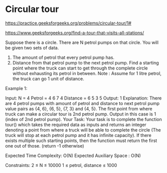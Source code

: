 # Circular tour

https://practice.geeksforgeeks.org/problems/circular-tour/1#

https://www.geeksforgeeks.org/find-a-tour-that-visits-all-stations/


Suppose there is a circle. There are N petrol pumps on that circle. You will be given two sets of data.
1. The amount of petrol that every petrol pump has.
2. Distance from that petrol pump to the next petrol pump.
Find a starting point where the truck can start to get through the complete circle without exhausting its petrol in between.
Note :  Assume for 1 litre petrol, the truck can go 1 unit of distance.

Example 1:

Input:
N = 4
Petrol = 4 6 7 4
Distance = 6 5 3 5
Output: 1
Explanation: There are 4 petrol pumps with
amount of petrol and distance to next
petrol pump value pairs as {4, 6}, {6, 5},
{7, 3} and {4, 5}. The first point from
where truck can make a circular tour is
2nd petrol pump. Output in this case is 1
(index of 2nd petrol pump).
Your Task:
Your task is to complete the function tour() which takes the required data as inputs and returns an integer denoting a point from where a truck will be able to complete the circle (The truck will stop at each petrol pump and it has infinite capacity). If there exists multiple such starting points, then the function must return the first one out of those. (return -1 otherwise)

Expected Time Complexity: O(N)
Expected Auxiliary Space : O(N)

Constraints:
2 ≤ N ≤ 10000
1 ≤ petrol, distance ≤ 1000
